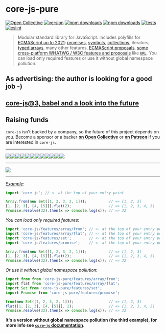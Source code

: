 # core-js-pure

[![Open Collective](https://opencollective.com/core-js/all/badge.svg?label=open%20collective)](https://opencollective.com/core-js) [![version](https://img.shields.io/npm/v/core-js.svg)](https://www.npmjs.com/package/core-js) [![npm downloads](https://img.shields.io/npm/dm/core-js.svg?label=core-js%20npm%20downloads)](https://npm-stat.com/charts.html?package=core-js&package=core-js-pure&package=core-js-compat&from=2014-11-18) [![npm downloads](https://img.shields.io/npm/dm/core-js-pure.svg?label=core-js-pure%20npm%20downloads)](https://npm-stat.com/charts.html?package=core-js&package=core-js-pure&package=core-js-compat&from=2014-11-18) [![tests](https://github.com/zloirock/core-js/workflows/tests/badge.svg)](https://github.com/zloirock/core-js/actions) [![eslint](https://github.com/zloirock/core-js/workflows/eslint/badge.svg)](https://github.com/zloirock/core-js/actions)

> Modular standard library for JavaScript. Includes polyfills for [ECMAScript up to 2021](https://github.com/zloirock/core-js#ecmascript): [promises](https://github.com/zloirock/core-js#ecmascript-promise), [symbols](https://github.com/zloirock/core-js#ecmascript-symbol), [collections](https://github.com/zloirock/core-js#ecmascript-collections), iterators, [typed arrays](https://github.com/zloirock/core-js#ecmascript-typed-arrays), many other features, [ECMAScript proposals](https://github.com/zloirock/core-js#ecmascript-proposals), [some cross-platform WHATWG / W3C features and proposals](#web-standards) like [`URL`](https://github.com/zloirock/core-js#url-and-urlsearchparams). You can load only required features or use it without global namespace pollution.

## As advertising: the author is looking for a good job -)

## [core-js@3, babel and a look into the future](https://github.com/zloirock/core-js/tree/master/docs/2019-03-19-core-js-3-babel-and-a-look-into-the-future.md)

## Raising funds

`core-js` isn't backed by a company, so the future of this project depends on you. Become a sponsor or a backer [**on Open Collective**](https://opencollective.com/core-js) or [**on Patreon**](https://www.patreon.com/zloirock) if you are interested in `core-js`.

---

<a href="https://opencollective.com/core-js/sponsor/0/website" target="_blank"><img src="https://opencollective.com/core-js/sponsor/0/avatar.svg"></a><a href="https://opencollective.com/core-js/sponsor/1/website" target="_blank"><img src="https://opencollective.com/core-js/sponsor/1/avatar.svg"></a><a href="https://opencollective.com/core-js/sponsor/2/website" target="_blank"><img src="https://opencollective.com/core-js/sponsor/2/avatar.svg"></a><a href="https://opencollective.com/core-js/sponsor/3/website" target="_blank"><img src="https://opencollective.com/core-js/sponsor/3/avatar.svg"></a><a href="https://opencollective.com/core-js/sponsor/4/website" target="_blank"><img src="https://opencollective.com/core-js/sponsor/4/avatar.svg"></a><a href="https://opencollective.com/core-js/sponsor/5/website" target="_blank"><img src="https://opencollective.com/core-js/sponsor/5/avatar.svg"></a><a href="https://opencollective.com/core-js/sponsor/6/website" target="_blank"><img src="https://opencollective.com/core-js/sponsor/6/avatar.svg"></a><a href="https://opencollective.com/core-js/sponsor/7/website" target="_blank"><img src="https://opencollective.com/core-js/sponsor/7/avatar.svg"></a><a href="https://opencollective.com/core-js/sponsor/8/website" target="_blank"><img src="https://opencollective.com/core-js/sponsor/8/avatar.svg"></a><a href="https://opencollective.com/core-js/sponsor/9/website" target="_blank"><img src="https://opencollective.com/core-js/sponsor/9/avatar.svg"></a><a href="https://opencollective.com/core-js/sponsor/10/website" target="_blank"><img src="https://opencollective.com/core-js/sponsor/10/avatar.svg"></a><a href="https://opencollective.com/core-js/sponsor/11/website" target="_blank"><img src="https://opencollective.com/core-js/sponsor/11/avatar.svg"></a>

---

<a href="https://opencollective.com/core-js#backers" target="_blank"><img src="https://opencollective.com/core-js/backers.svg?width=890"></a>

---

[*Example*](http://goo.gl/a2xexl):
```js
import 'core-js'; // <- at the top of your entry point

Array.from(new Set([1, 2, 3, 2, 1]));          // => [1, 2, 3]
[1, [2, 3], [4, [5]]].flat(2);                 // => [1, 2, 3, 4, 5]
Promise.resolve(32).then(x => console.log(x)); // => 32
```

*You can load only required features*:
```js
import 'core-js/features/array/from'; // <- at the top of your entry point
import 'core-js/features/array/flat'; // <- at the top of your entry point
import 'core-js/features/set';        // <- at the top of your entry point
import 'core-js/features/promise';    // <- at the top of your entry point

Array.from(new Set([1, 2, 3, 2, 1]));          // => [1, 2, 3]
[1, [2, 3], [4, [5]]].flat(2);                 // => [1, 2, 3, 4, 5]
Promise.resolve(32).then(x => console.log(x)); // => 32
```

*Or use it without global namespace pollution*:
```js
import from from 'core-js-pure/features/array/from';
import flat from 'core-js-pure/features/array/flat';
import Set from 'core-js-pure/features/set';
import Promise from 'core-js-pure/features/promise';

from(new Set([1, 2, 3, 2, 1]));                // => [1, 2, 3]
flat([1, [2, 3], [4, [5]]], 2);                // => [1, 2, 3, 4, 5]
Promise.resolve(32).then(x => console.log(x)); // => 32
```

**It's a version without global namespace pollution (the third example), for more info see [`core-js` documentation](https://github.com/zloirock/core-js/blob/master/README.md)**.
